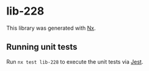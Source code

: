 # lib-228

This library was generated with [Nx](https://nx.dev).

## Running unit tests

Run `nx test lib-228` to execute the unit tests via [Jest](https://jestjs.io).

